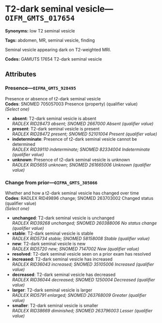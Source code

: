 # T2-dark seminal vesicle—`OIFM_GMTS_017654`

**Synonyms:** low T2 seminal vesicle

**Tags:** abdomen, MR, seminal vesicle, finding

Seminal vesicle appearing dark on T2-weighted MRI.

**Codes:** GAMUTS 17654 T2-dark seminal vesicle

## Attributes

### Presence—`OIFMA_GMTS_928495`

Presence or absence of t2-dark seminal vesicle  
**Codes**: SNOMED 705057003 Presence (property) (qualifier value)  
*(Select one)*

- **absent**: T2-dark seminal vesicle is absent  
_RADLEX RID28473 absent; SNOMED 2667000 Absent (qualifier value)_
- **present**: T2-dark seminal vesicle is present  
_RADLEX RID28472 present; SNOMED 52101004 Present (qualifier value)_
- **indeterminate**: Presence of t2-dark seminal vesicle cannot be determined  
_RADLEX RID39110 indeterminate; SNOMED 82334004 Indeterminate (qualifier value)_
- **unknown**: Presence of t2-dark seminal vesicle is unknown  
_RADLEX RID5655 unknown; SNOMED 261665006 Unknown (qualifier value)_

### Change from prior—`OIFMA_GMTS_305066`

Whether and how a t2-dark seminal vesicle has changed over time  
**Codes**: RADLEX RID49896 change; SNOMED 263703002 Changed status (qualifier value)  
*(Select one)*

- **unchanged**: T2-dark seminal vesicle is unchanged  
_RADLEX RID39268 unchanged; SNOMED 260388006 No status change (qualifier value)_
- **stable**: T2-dark seminal vesicle is stable  
_RADLEX RID5734 stable; SNOMED 58158008 Stable (qualifier value)_
- **new**: T2-dark seminal vesicle is new  
_RADLEX RID5720 new; SNOMED 7147002 New (qualifier value)_
- **resolved**: T2-dark seminal vesicle seen on a prior exam has resolved  
- **increased**: T2-dark seminal vesicle has increased  
_RADLEX RID36043 increased; SNOMED 35105006 Increased (qualifier value)_
- **decreased**: T2-dark seminal vesicle has decreased  
_RADLEX RID36044 decreased; SNOMED 1250004 Decreased (qualifier value)_
- **larger**: T2-dark seminal vesicle is larger  
_RADLEX RID5791 enlarged; SNOMED 263768009 Greater (qualifier value)_
- **smaller**: T2-dark seminal vesicle is smaller  
_RADLEX RID38669 diminished; SNOMED 263796003 Lesser (qualifier value)_